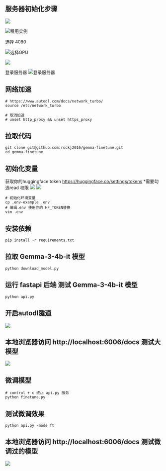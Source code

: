 ## 服务器初始化步骤


![](../assets/1.png)

![租用实例](../assets/2.png)

选择 4080 

![选择GPU](../assets/9.png)

![](../assets/3.png)


登录服务器
![登录服务器](../assets/4.png)


## 网络加速
```shell
# https://www.autodl.com/docs/network_turbo/
source /etc/network_turbo

# 取消加速
# unset http_proxy && unset https_proxy

```

## 拉取代码
```shell
git clone git@github.com:rockj2016/gemma-finetune.git
cd gemma-finetune
```

## 初始化变量 

 获取你的huggingface token https://huggingface.co/settings/tokens
 *需要勾选read 权限
![](../assets/10.png)
![](../assets/11.png)

```shell
# 初始化环境变量
cp .env-example .env
# 编辑.env 使用你的 HF_TOKEN替换
vim .env 

```


## 安装依赖
```shell
pip install -r requirements.txt
```

## 拉取 Gemma-3-4b-it 模型
```shell
python download_model.py
```

## 运行 fastapi 后端 测试 Gemma-3-4b-it 模型
```shell
python api.py
```

## 开启autodl隧道
![](../assets/6.png)

## 本地浏览器访问 http://localhost:6006/docs 测试大模型

![](../assets/12.png)


## 微调模型
```
# control + c 终止 api.py 服务
python finetune.py
```

## 测试微调效果
```
python api.py -mode ft
```

## 本地浏览器访问 http://localhost:6006/docs 测试微调过的模型

![](../assets/13.png)